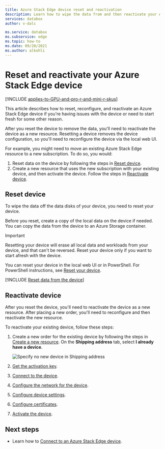 ```yaml
---
title: Azure Stack Edge device reset and reactivation 
description: Learn how to wipe the data from and then reactivate your Azure Stack Edge device.
services: databox
author: v-dalc

ms.service: databox
ms.subservice: edge
ms.topic: how-to
ms.date: 09/20/2021
ms.author: alkohli
---
```


# Reset and reactivate your Azure Stack Edge device

[!INCLUDE [applies-to-GPU-and-pro-r-and-mini-r-skus](../../includes/azure-stack-edge-applies-to-gpu-pro-r-mini-r-sku.md)]

This article describes how to reset, reconfigure, and reactivate an Azure Stack Edge device if you're having issues with the device or need to start fresh for some other reason.

After you reset the device to remove the data, you'll need to reactivate the device as a new resource. Resetting a device removes the device configuration, so you'll need to reconfigure the device via the local web UI.

For example, you might need to move an existing Azure Stack Edge resource to a new subscription. To do so, you would:

1. Reset data on the device by following the steps in [Reset device](#reset-device).
2. Create a new resource that uses the new subscription with your existing device, and then activate the device. Follow the steps in [Reactivate device](#reactivate-device).

## Reset device

To wipe the data off the data disks of your device, you need to reset your device.

Before you reset, create a copy of the local data on the device if needed. You can copy the data from the device to an Azure Storage container.

>[!IMPORTANT]
> Resetting your device will erase all local data and workloads from your device, and that can't be reversed. Reset your device only if you want to start afresh with the device.

You can reset your device in the local web UI or in PowerShell. For PowerShell instructions, see [Reset your device](./azure-stack-edge-connect-powershell-interface.md#reset-your-device).

[!INCLUDE [Reset data from the device](../../includes/azure-stack-edge-device-reset.md)]

## Reactivate device

After you reset the device, you'll need to reactivate the device as a new resource. After placing a new order, you'll need to reconfigure and then reactivate the new resource.

To reactivate your existing device, follow these steps:

1. Create a new order for the existing device by following the steps in [Create a new resource](azure-stack-edge-gpu-deploy-prep.md?tabs=azure-portal#create-a-new-resource). On the **Shipping address** tab, select **I already have a device**.

   ![Specify no new device in Shipping address](./media/azure-stack-edge-reset-reactivate-device/create-resource-with-no-new-device.png)

1. [Get the activation key](azure-stack-edge-gpu-deploy-prep.md?tabs=azure-portal#get-the-activation-key).

1. [Connect to the device](azure-stack-edge-gpu-deploy-connect.md).

1. [Configure the network for the device](azure-stack-edge-gpu-deploy-configure-network-compute-web-proxy.md).

1. [Configure device settings](azure-stack-edge-gpu-deploy-set-up-device-update-time.md).

1. [Configure certificates](azure-stack-edge-gpu-deploy-configure-certificates.md).

1. [Activate the device](azure-stack-edge-gpu-deploy-activate.md).

## Next steps

- Learn how to [Connect to an Azure Stack Edge device](azure-stack-edge-gpu-deploy-connect.md).
